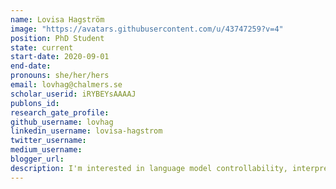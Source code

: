 ```yaml
---
name: Lovisa Hagström
image: "https://avatars.githubusercontent.com/u/43747259?v=4"
position: PhD Student
state: current
start-date: 2020-09-01
end-date:
pronouns: she/her/hers
email: lovhag@chalmers.se
scholar_userid: iRYBEYsAAAAJ
publons_id:
research_gate_profile:
github_username: lovhag
linkedin_username: lovisa-hagstrom
twitter_username:
medium_username:
blogger_url:
description: I'm interested in language model controllability, interpretability and prediction provenance. In my research I investigate factual knowledge in language models and methods for adding knowledge to a model.
---
```


